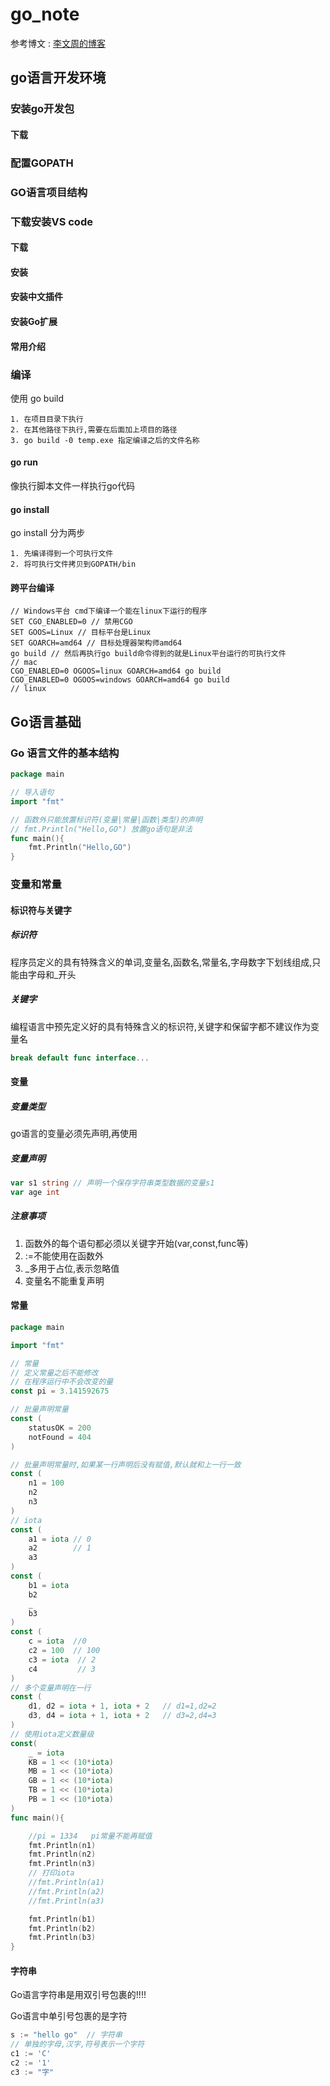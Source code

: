 # go_note

参考博文 : [李文周的博客](https://www.liwenzhou.com/posts/Go/go_menu/)

## go语言开发环境

### 安装go开发包

#### 下载

### 配置GOPATH

### GO语言项目结构

### 下载安装VS code

#### 下载

#### 安装

#### 安装中文插件

#### 安装Go扩展

#### 常用介绍

### 编译

使用 go build

 	1. 在项目目录下执行
 	2. 在其他路径下执行,需要在后面加上项目的路径
 	3. go build -0 temp.exe 指定编译之后的文件名称

#### go run

像执行脚本文件一样执行go代码

#### go install

go install 分为两步 

 	1. 先编译得到一个可执行文件
 	2. 将可执行文件拷贝到GOPATH/bin

#### 跨平台编译

```
// Windows平台 cmd下编译一个能在linux下运行的程序
SET CGO_ENABLED=0 // 禁用CGO
SET GOOS=Linux // 目标平台是Linux
SET GOARCH=amd64 // 目标处理器架构师amd64
go build // 然后再执行go build命令得到的就是Linux平台运行的可执行文件
// mac
CGO_ENABLED=0 OGOOS=linux GOARCH=amd64 go build
CGO_ENABLED=0 OGOOS=windows GOARCH=amd64 go build
// linux
```



## Go语言基础

### Go 语言文件的基本结构

```go
package main

// 导入语句
import "fmt"

// 函数外只能放置标识符(变量|常量|函数|类型)的声明
// fmt.Println("Hello,GO") 放置go语句是非法
func main(){
	fmt.Println("Hello,GO")
}
```

###  变量和常量

#### 标识符与关键字

##### 标识符

程序员定义的具有特殊含义的单词,变量名,函数名,常量名,字母数字下划线组成,只能由字母和_开头

##### 关键字

编程语言中预先定义好的具有特殊含义的标识符,关键字和保留字都不建议作为变量名

```go
break default func interface...
```

#### 变量

##### 变量类型

go语言的变量必须先声明,再使用

##### 变量声明

```go
var s1 string // 声明一个保存字符串类型数据的变量s1
var age int 
```

##### 注意事项

1. 函数外的每个语句都必须以关键字开始(var,const,func等)
2. :=不能使用在函数外
3. _多用于占位,表示忽略值
4. 变量名不能重复声明

#### 常量

```go
package main

import "fmt"

// 常量
// 定义常量之后不能修改
// 在程序运行中不会改变的量
const pi = 3.141592675

// 批量声明常量
const (
	statusOK = 200
	notFound = 404
)

// 批量声明常量时,如果某一行声明后没有赋值,默认就和上一行一致
const (
	n1 = 100
	n2
	n3
)
// iota
const (
	a1 = iota // 0
	a2		  // 1
	a3
)
const (
	b1 = iota
	b2
	_
	b3
)
const (
	c = iota  //0
	c2 = 100  // 100
	c3 = iota  // 2
	c4		   // 3
)
// 多个变量声明在一行
const (
	d1, d2 = iota + 1, iota + 2   // d1=1,d2=2
	d3, d4 = iota + 1, iota + 2   // d3=2,d4=3
)
// 使用iota定义数量级
const(
	_ = iota
	KB = 1 << (10*iota)
	MB = 1 << (10*iota)
	GB = 1 << (10*iota)
	TB = 1 << (10*iota)
	PB = 1 << (10*iota)
)
func main(){

	//pi = 1334   pi常量不能再赋值
	fmt.Println(n1)
	fmt.Println(n2)
	fmt.Println(n3)
	// 打印iota
	//fmt.Println(a1)
	//fmt.Println(a2)
	//fmt.Println(a3)

	fmt.Println(b1)
	fmt.Println(b2)
	fmt.Println(b3)
}
```

#### 字符串

Go语言字符串是用双引号包裹的!!!!

Go语言中单引号包裹的是字符

```go
s := "hello go"  // 字符串
// 单独的字母,汉字,符号表示一个字符
c1 := 'C'
c2 := '1'
c3 := "字"
```



